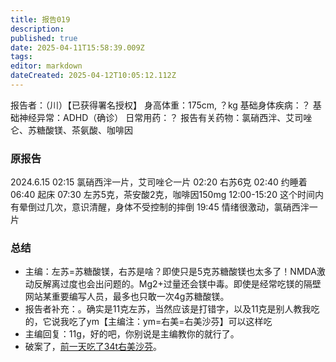 ```yaml
---
title: 报告019
description: 
published: true
date: 2025-04-11T15:58:39.009Z
tags: 
editor: markdown
dateCreated: 2025-04-12T10:05:12.112Z
---
```


报告者：（川）【已获得署名授权】
身高体重：175cm, ？kg
基础身体疾病：？
基础神经异常：ADHD（确诊）
日常用药：？
报告有关药物：氯硝西泮、艾司唑仑、苏糖酸镁、茶氨酸、咖啡因

### 原报告
2024.6.15
02:15 氯硝西泮一片，艾司唑仑一片
02:20 右苏6克
02:40 约睡着
06:40 起床
07:30 左苏5克，茶安酸2克，咖啡因150mg
12:00-15:20 这个时间内有晕倒过几次，意识清醒，身体不受控制的摔倒
19:45 情绪很激动，氯硝西泮一片

### 总结
- 主编：左苏=苏糖酸镁，右苏是啥？即使只是5克苏糖酸镁也太多了！NMDA激动反解离过度也会出问题的。Mg2+过量还会镁中毒。即使是经常吃镁的隔壁网站某重要编写人员，最多也只敢一次4g苏糖酸镁。
- 报告者补充：。确实是11克左苏，当然应该是打错字，以及11克是别人教我吃的，它说我吃了ym【主编注：ym=右美=右美沙芬】可以这样吃
- 主编回复：11g，好的吧，你别说是主编教你的就行了。
- 破案了，[前一天吃了34t右美沙芬](/report/RP023/)。
